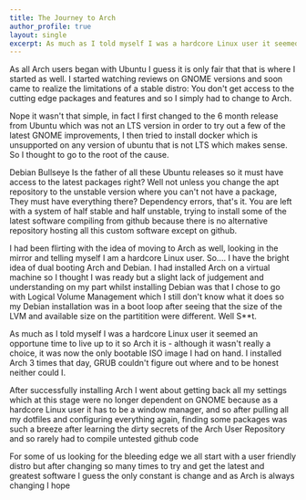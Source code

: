 ```yaml
---
title: The Journey to Arch
author_profile: true
layout: single
excerpt: As much as I told myself I was a hardcore Linux user it seemed an opportune time to live up to it so Arch it is
---
```


As all Arch users began with Ubuntu I guess it is only fair that that is where I started as well. I started watching reviews on GNOME versions and soon came to realize the limitations of a stable distro: You don't get access to the cutting edge packages and features and so I simply had to change to Arch.

Nope it wasn't that simple, in fact I first changed to the 6 month release from Ubuntu which was not an LTS version in order to try out a few of the latest GNOME improvements, I then tried to install docker which is unsupported on any version of ubuntu that is not LTS which makes sense. So I thought to go to the root of the cause.

Debian Bullseye Is the father of all these Ubuntu releases so it must have access to the latest packages right? Well not unless you change the apt repository to the unstable version where you can't not have a package, They must have everything there?
Dependency errors, that's it. You are left with a system of half stable and half unstable, trying to install some of the latest software compiling from github because there is no alternative repository hosting all this custom software except on github.

I had been flirting with the idea of moving to Arch as well, looking in the mirror and telling myself I am a hardcore Linux user. So.... I have the bright idea of dual booting Arch and Debian. I had installed Arch on a virtual machine so I thought I was ready but a slight lack of judgement and understanding on my part whilst installing Debian was that I chose to go with Logical Volume Management which I still don't know what it does so my Debian installation was in a boot loop after seeing that the size of the LVM and available size on the partitition were different.
Well S**t.

As much as I told myself I was a hardcore Linux user it seemed an opportune time to live up to it so Arch it is - although it wasn't really a choice, it was now the only bootable ISO image I had on hand. I installed Arch 3 times that day, GRUB couldn't figure out where and to be honest neither could I.

After successfully installing Arch I went about getting back all my settings which at this stage were no longer dependent on GNOME because as a hardcore Linux user it has to be a window manager, and so after pulling all my dotfiles and configuring everything again, finding some packages was such a breeze after learning the dirty secrets of the Arch User Repository and so rarely had to compile untested github code

For some of us looking for the bleeding edge we all start with a user friendly distro but after changing so many times to try and get the latest and greatest software I guess the only constant is change and as Arch is always changing I hope
